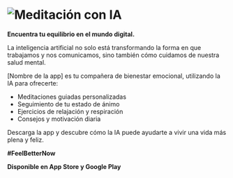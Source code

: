 # ![Meditación con IA](https://images.pexels.com/photos/3772612/pexels-photo-3772612.jpeg)

**Encuentra tu equilibrio en el mundo digital.**

La inteligencia artificial no solo está transformando la forma en que trabajamos y nos comunicamos, sino también cómo cuidamos de nuestra salud mental.

[Nombre de la app] es tu compañera de bienestar emocional, utilizando la IA para ofrecerte:

- Meditaciones guiadas personalizadas
- Seguimiento de tu estado de ánimo
- Ejercicios de relajación y respiración
- Consejos y motivación diaria

Descarga la app y descubre cómo la IA puede ayudarte a vivir una vida más plena y feliz.

**#FeelBetterNow**

**Disponible en App Store y Google Play**
